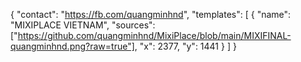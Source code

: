 {
  "contact": "https://fb.com/quangminhnd",
  "templates": [
    {
      "name": "MIXIPLACE VIETNAM",
      "sources": ["https://github.com/quangminhnd/MixiPlace/blob/main/MIXIFINAL-quangminhnd.png?raw=true"],
      "x": 2377,
      "y": 1441
    }
  ]
}
